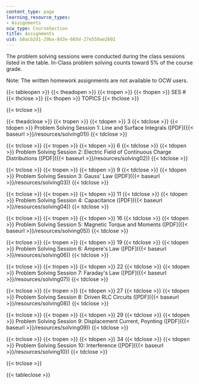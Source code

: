 ```yaml
---
content_type: page
learning_resource_types:
- Assignments
ocw_type: CourseSection
title: Assignments
uid: b8acb2d1-29ba-8d3e-665d-27e550ae2602
---
```


The problem solving sessions were conducted during the class sessions listed in the table. In-Class problem solving counts toward 5% of the course grade.

Note: The written homework assignments are not available to OCW users.

{{< tableopen >}}
{{< theadopen >}}
{{< tropen >}}
{{< thopen >}}
SES #
{{< thclose >}}
{{< thopen >}}
TOPICS
{{< thclose >}}

{{< trclose >}}

{{< theadclose >}}
{{< tropen >}}
{{< tdopen >}}
3
{{< tdclose >}}
{{< tdopen >}}
Problem Solving Session 1: Line and Surface Integrals ([PDF]({{< baseurl >}}/resources/solving01))
{{< tdclose >}}

{{< trclose >}}
{{< tropen >}}
{{< tdopen >}}
6
{{< tdclose >}}
{{< tdopen >}}
Problem Solving Session 2: Electric Field of Continuous Charge Distributions ([PDF]({{< baseurl >}}/resources/solving02))
{{< tdclose >}}

{{< trclose >}}
{{< tropen >}}
{{< tdopen >}}
9
{{< tdclose >}}
{{< tdopen >}}
Problem Solving Session 3: Gauss' Law ([PDF]({{< baseurl >}}/resources/solving03))
{{< tdclose >}}

{{< trclose >}}
{{< tropen >}}
{{< tdopen >}}
11
{{< tdclose >}}
{{< tdopen >}}
Problem Solving Session 4: Capacitance ([PDF]({{< baseurl >}}/resources/solving04))
{{< tdclose >}}

{{< trclose >}}
{{< tropen >}}
{{< tdopen >}}
16
{{< tdclose >}}
{{< tdopen >}}
Problem Solving Session 5: Magnetic Torque and Moments ([PDF]({{< baseurl >}}/resources/solving05))
{{< tdclose >}}

{{< trclose >}}
{{< tropen >}}
{{< tdopen >}}
19
{{< tdclose >}}
{{< tdopen >}}
Problem Solving Session 6: Ampere's Law ([PDF]({{< baseurl >}}/resources/solving06))
{{< tdclose >}}

{{< trclose >}}
{{< tropen >}}
{{< tdopen >}}
22
{{< tdclose >}}
{{< tdopen >}}
Problem Solving Session 7: Faraday's Law ([PDF]({{< baseurl >}}/resources/solving07))
{{< tdclose >}}

{{< trclose >}}
{{< tropen >}}
{{< tdopen >}}
27
{{< tdclose >}}
{{< tdopen >}}
Problem Solving Session 8: Driven RLC Circuits ([PDF]({{< baseurl >}}/resources/solving08))
{{< tdclose >}}

{{< trclose >}}
{{< tropen >}}
{{< tdopen >}}
29
{{< tdclose >}}
{{< tdopen >}}
Problem Solving Session 9: Displacement Current, Poynting ([PDF]({{< baseurl >}}/resources/solving09))
{{< tdclose >}}

{{< trclose >}}
{{< tropen >}}
{{< tdopen >}}
34
{{< tdclose >}}
{{< tdopen >}}
Problem Solving Session 10: Interference ([PDF]({{< baseurl >}}/resources/solving10))
{{< tdclose >}}

{{< trclose >}}

{{< tableclose >}}